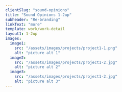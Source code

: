 ```yaml
---
clientSlug: "sound-opinions"
title: "Sound Opinions 1-2up"
subheader: "Re-branding"
linkText: "more"
template: work/work-detail
layout1: 1-2up
images:
  image1:
    src: "/assets/images/projects/project1-1.png"
    alt: "picture alt 1"
  image2:
    src: "/assets/images/projects/project1-2.jpg"
    alt: "picture alt 2"
  image3:
    src: "/assets/images/projects/project1-2.jpg"
    alt: "picture alt 3"
---
```

